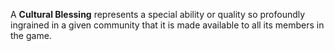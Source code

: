 A **Cultural Blessing** represents a special ability or quality so profoundly ingrained in a given community that it is made available to all its members in the game.

